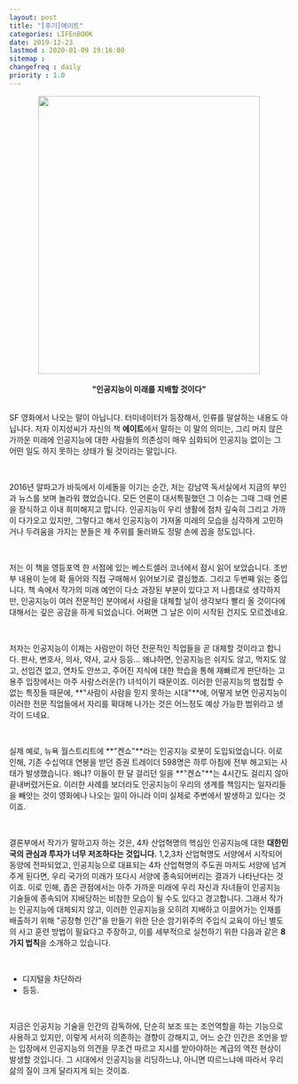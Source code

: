 ```yaml
---
layout: post
title: "[후기]에이트"
categories: LIFEnBOOK
date: 2019-12-23
lastmod : 2020-01-09 19:16:00
sitemap :
changefreq : daily
priority : 1.0
---
```




<center><img src="http://image.yes24.com/momo/TopCate2628/MidCate008/262775884.jpg" style="height:500px; width:400px" ></center>
<br>

<center><b>"인공지능이 미래를 지배할 것이다"</b></center>
<br>

 SF 영화에서 나오는 말이 아닙니다. 터미네이터가 등장해서, 인류를 말살하는 내용도 아닙니다. 저자 이지성씨가 자신의 책 **에이트**에서 말하는 이 말의 의미는, 그리 머지 않은 가까운 미래에 인공지능에 대한 사람들의 의존성이 매우 심화되어 인공지능 없이는 그 어떤 일도 하지 못하는 상태가 될 것이라는 말입니다. 

<br>

 2016년 알파고가 바둑에서 이세돌을 이기는 순간, 저는 강남역 독서실에서 지금의 부인과 뉴스를 보며 놀라워 했었습니다. 모든 언론이 대서특필했던 그 이슈는 그때 그때 언론을 장식하고 이내 희미해지고 맙니다. 인공지능이 우리 생활에 점차 깊숙히 그리고 가까이 다가오고 있지만, 그렇다고 해서 인공지능이 가져올 미래의 모습을 심각하게 고민하거나 두려움을 가지는 분들은 제 주위를 둘러봐도 정말 손에 꼽을 정도입니다. 

<br>

 저는 이 책을 영등포역 한 서점에 있는 베스트셀러 코너에서 잠시 읽어 보았습니다. 초반부 내용이 눈에 확 들어와 직접 구매해서 읽어보기로 결심했죠. 그리고 두번째 읽는 중입니다. 책 속에서 작가의 미래 예언이 다소 과장된 부분이 있다고 저 나름대로 생각하지만, 인공지능이 여러 전문적인 분야에서 사람을 대체할 날이 생각보다 빨리 올 것이다에 대해서는 깊은 공감을 하게 되었습니다. 어쩌면 그 날은 이미 시작된 건지도 모르겠네요. 

<br>

 저자는 인공지능이 이제는 사람만이 하던 전문적인 직업들을 곧 대체할 것이라고 합니다. 판사, 변호사, 의사, 약사, 교사 등등... 왜냐하면, 인공지능은 쉬지도 않고, 먹지도 않고, 선입견 없고, 연차도 안쓰고, 주어진 지식에 대한 학습을 통해 재빠르게 판단하는 고용주 입장에서는 아주 사랑스러운(?) 녀석이기 때문이죠. 이러한 인공지능의 범접할 수 없는 특징들 때문에, **"사람이 사람을 믿지 못하는 시대"**에, 어떻게 보면 인공지능이 이러한 전문 직업들에서 자리를 확대해 나가는 것은 어느정도 예상 가능한 범위라고 생각이 드네요. 

<br>

 실제 예로, 뉴욕 월스트리트에 **"켄쇼"**라는 인공지능 로봇이 도입되었습니다. 이로 인해, 기존 수십억대 연봉을 받던 증권 트레이더 598명은 하루 아침에 전부 해고되는 사태가 발생했습니다. 왜냐? 이들이 한 달 걸리던 일을 **"켄쇼"**는 4시간도 걸리지 않아 끝내버렸거든요. 이러한 사례를 보더라도 인공지능이 우리의 생계를 책임지는 일자리들을 빼앗는 것이 영화에나 나오는 일이 아니라 이미 실제로 주변에서 발생하고 있다는 것이죠. 

<br>

 결론부에서 작가가 말하고자 하는 것은, 4차 산업혁명의 핵심인 인공지능에 대한 **대한민국의 관심과 투자가 너무 저조하다는 것입니다.** 1,2,3차 산업혁명도 서양에서 시작되어 동양에 전파되었고, 인공지능으로 대표되는 4차 산업혁명의 주도권 마저도 서양에 넘겨주게 된다면, 우리 국가의 미래가 또다시 서양에 종속되어버리는 결과가 나타난다는 것이죠. 이로 인해, 좁은 관점에서는 아주 가까운 미래에 우리 자신과 자녀들이 인공지능 기술들에 종속되어 지배당하는 비참한 모습이 될 수도 있다고 경고합니다. 그래서 작가는 인공지능에 대체되지 않고, 이러한 인공지능을 오히려 지배하고 이끌어가는 인재를 배출하기 위해 "공장형 인간"을 만들기 위한 단순 암기위주의 주입식 교육이 아닌 별도의 사고 훈련 방법이 필요다고 주장하고, 이를 세부적으로 실천하기 위한 다음과 같은  **8가지 법칙**을 소개하고 있습니다. 

<br>

* 디지털을 차단하라
* 등등.

<br>

 지금은 인공지능 기술을 인간의 감독하에, 단순히 보조 또는 조언역할을 하는 기능으로 사용하고 있지만, 이렇게 서서히 의존하는 경향이 강해지고, 어느 순간 인간은 조언을 받는 입장에서 인공지능의 의견을 무조건 따르고 지시를 받아야하는 계급의 역전 현상이 발생할 것입니다. 그 시대에서 인공지능을 리딩하느냐, 아니면 따르느냐에 따라서 우리 삶의 질이 크게 달라지게 되는 것이죠. 



